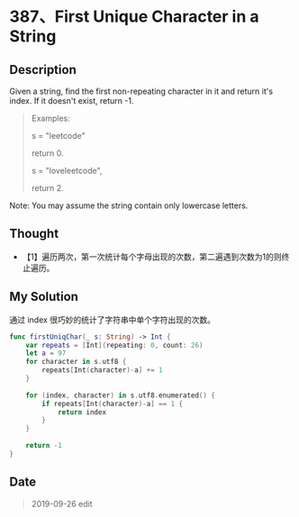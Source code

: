 # 387、First Unique Character in a String

## Description

Given a string, find the first non-repeating character in it and return it's index. If it doesn't exist, return -1.

> Examples:
> 
> s = "leetcode"
> 
> return 0.
>
> s = "loveleetcode",
> 
> return 2.

Note: You may assume the string contain only lowercase letters.

## Thought

- 【1】遍历两次，第一次统计每个字母出现的次数，第二遍遇到次数为1的则终止遍历。

## My Solution

通过 index 很巧妙的统计了字符串中单个字符出现的次数。

```swift
func firstUniqChar(_ s: String) -> Int {
    var repeats = [Int](repeating: 0, count: 26)
    let a = 97
    for character in s.utf8 {
        repeats[Int(character)-a] += 1
    }
    
    for (index, character) in s.utf8.enumerated() {
        if repeats[Int(character)-a] == 1 {
            return index
        }
    }
    
    return -1
}
```

## Date

>  2019-09-26 edit